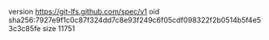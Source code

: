 version https://git-lfs.github.com/spec/v1
oid sha256:7927e9f1c0c87f324dd7c8e93f249c6f05cdf098322f2b0514b5f4e53c3c85fe
size 11751
